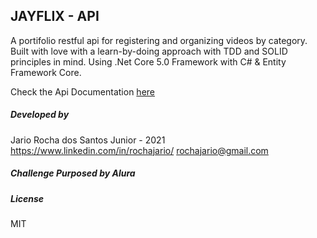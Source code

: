 ## JAYFLIX - API
A portifolio restful api for registering and organizing videos by category.
Built with love with a learn-by-doing approach with TDD and SOLID principles in mind.
Using .Net Core 5.0 Framework with C# & Entity Framework Core.

Check the Api Documentation [here](https://jayflix-api.herokuapp.com/swagger/index.html)

##### Developed by
Jario Rocha dos Santos Junior - 2021 
https://www.linkedin.com/in/rochajario/
rochajario@gmail.com

##### Challenge Purposed by Alura


##### License
MIT